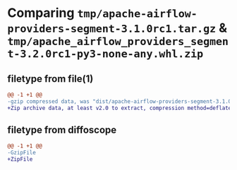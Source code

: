 # Comparing `tmp/apache-airflow-providers-segment-3.1.0rc1.tar.gz` & `tmp/apache_airflow_providers_segment-3.2.0rc1-py3-none-any.whl.zip`

## filetype from file(1)

```diff
@@ -1 +1 @@
-gzip compressed data, was "dist/apache-airflow-providers-segment-3.1.0rc1.tar", last modified: Tue Nov 15 00:15:35 2022, max compression
+Zip archive data, at least v2.0 to extract, compression method=deflate
```

## filetype from diffoscope

```diff
@@ -1 +1 @@
-GzipFile
+ZipFile
```

